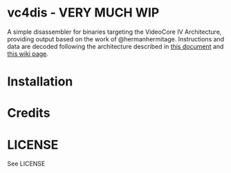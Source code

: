 # vc4dis - VERY MUCH WIP
A simple disassembler for binaries targeting the VideoCore IV Architecture, providing output based on the work of @hermanhermitage. Instructions and data are decoded following the architecture described in [this document](https://github.com/hermanhermitage/videocoreiv/blob/master/videocoreiv.arch) and [this wiki page](https://github.com/hermanhermitage/videocoreiv/wiki/VideoCore-IV-Programmers-Manual).

# Installation
# Credits
# LICENSE
See LICENSE

